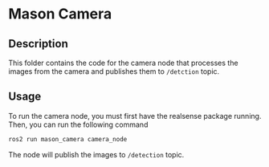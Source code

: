 # Mason Camera

## Description

This folder contains the code for the camera node that processes the images from the camera and publishes them to `/detction` topic.

## Usage

To run the camera node, you must first have the realsense package running. Then, you can run the following command
```bash
ros2 run mason_camera camera_node
```

The node will publish the images to `/detection` topic.